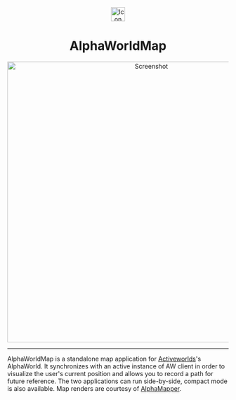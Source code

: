 <div align="center">
<img width="32" alt="Icon" src="https://user-images.githubusercontent.com/7209990/183267987-03fcd4fc-e0d4-4f5a-8da6-2fb0ec6709ca.png">

# AlphaWorldMap

<img width="640" alt="Screenshot" src="https://user-images.githubusercontent.com/7209990/183267981-f3a423e4-162b-4a4e-8b33-5938f742cdbb.png">
</div>

<hr>

AlphaWorldMap is a standalone map application for [Activeworlds](https://www.activeworlds.com/)'s AlphaWorld. It synchronizes with an active instance of AW client in order to visualize the user's current position and allows you to record a path for future reference. The two applications can run side-by-side, compact mode is also available. Map renders are courtesy of [AlphaMapper](http://www.imabot.com/alphamapper/).

